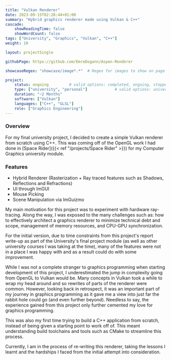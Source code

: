 ```yaml
---
title: "Vulkan Renderer"
date: 2023-09-15T02:28:44+01:00
summary: "Hybrid graphics renderer made using Vulkan & C++"
cascade:
    showReadingTime: false
    showWordCount: false
tags: ["University", "Graphics", "Vulkan", "C++"]
weight: 10

layout: projectSingle

githubPage: https://github.com/EmreDogann/Aspen-Renderer

showcaseRegex: "showcase/image*.*"	# Regex for images to show on page

project:
    status: ongoing			# valid options: completed, ongoing, stopped
    type: ["university", "personal"]			# valid options: university, personal, gamejam
    duration: "~2 Months"
    software: ["Vulkan"]
    languages: ["C++", "GLSL"]
    role: ["Graphics Engineering"]
---
```


### Overview

For my final university project, I decided to create a simple Vulkan renderer from scratch using C++. This was coming off of the OpenGL work I had done in [Space Rider]({{< ref "/projects/Space Rider" >}}) for my Computer Graphics university module.

### Features

- Hybrid Renderer (Rasterization + Ray traced features such as Shadows, Reflections and Refractions)
- UI through ImGUI
- Mouse Picking
- Scene Manipulation via ImGuizmo

My main motivation for this project was to experiment with hardware ray-tracing. Along the way, I was exposed to the many challenges such as: how to effectively architect a graphics renderer to minimize technical debt and scope, management of memory resources, and CPU-GPU synchronization.

For the initial version, due to time constraints from this project's report write-up as part of the University's final project module (as well as other university courses I was taking at the time), many of the features were not in a place I was happy with and as a result could do with some improvement.

While I was not a complete stranger to graphics programming when starting development of this project, I underestimated the jump in complexity going from OpenGL to Vulkan would be. Many concepts in Vulkan took a while to wrap my head around and so rewrites of parts of the renderer were common. However, looking back in retrospect, it was an important part of my journey in graphics programming as it gave me a view into just far the rabbit hole could go (and even further beyond). Needless to say, the experience gained from this project only further cemented my love for graphics programming.

This was also my first time trying to build a C++ application from scratch, instead of being given a starting point to work off of. This meant understanding build toolchains and tools such as CMake to streamline this process.

Currently, I am in the process of re-writing this renderer, taking the lessons I learnt and the hardships I faced from the initial attempt into consideration.
